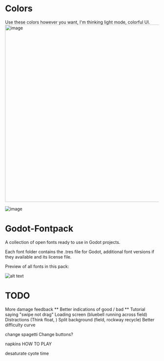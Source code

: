 # Colors

Use these colors however you want, I'm thinking light mode, colorful UI.
<img width="579" alt="image" src="https://github.com/23marabi/feed-the-pig/assets/85466117/ea3cebf7-475a-4deb-b892-9857ccb754f8">

![image](https://github.com/23marabi/feed-the-pig/assets/85466117/5f445ff5-9f54-4cf3-9da4-489ca9eb29d8)


# Godot-Fontpack
A collection of open fonts ready to use in Godot projects.

Each font folder contains the .tres file for Godot, additional font versions if they available and its license file.

Preview of all fonts in this pack:

![alt text](https://raw.githubusercontent.com/dalton5000/Godot-Fontpack/master/fonts/overview.PNG "Preview Image")


# TODO

More damage feedback **
Better indications of good / bad **
Tutorial saying "swipe not drag"
Loading screen (bluebell running across field)
Distractions (Think float, )
Split background (field, rockway recycle)
Better difficulty curve

change spagetti
Change buttons?

napkins
HOW TO PLAY

desaturate cyote time